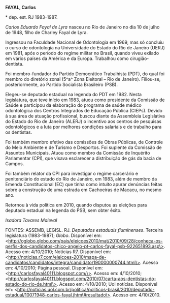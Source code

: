 **FAYAL, Carlos**

\* dep. est. RJ 1983-1987.

*Carlos Eduardo Fayal de Lyra* nasceu no Rio de Janeiro no dia 10 de
julho de 1948, filho de Charley Fayal de Lyra.

Ingressou na Faculdade Nacional de Odontologia em 1969, mas só concluiu
o curso de odontologia na Universidade do Estado do Rio de Janeiro
(UERJ) em 1981, após o período do regime militar no Brasil, quando viveu
exilado em vários países da América e da Europa. Trabalhou como
cirugião-dentista.

Foi membro-fundador do Partido Democrático Trabalhista (PDT), do qual
foi membro do diretório zonal (5^a^ Zona Eleitoral – Rio de Janeiro).
Filiou-se, posteriormente, ao Partido Socialista Brasileiro (PSB).

Elegeu-se deputado estadual na legenda do PDT em 1982. Nesta
legislatura, que teve início em 1983, atuou como presidente da Comissão
de Saúde e participou da elaboração do programa de saúde médico
odontológica dos Centros Integrados de Educação Pública (CIEPs). Devido
à sua área de atuação profissional, buscou diante da Assembleia
Legislativa do Estado do Rio de Janeiro (ALERJ) o incentivo aos centros
de pesquisas odontológicos e a luta por melhores condições salariais e
de trabalho para os dentistas.

Foi também membro efetivo das comissões de Obras Públicas, de Controle
do Meio Ambiente e de Turismo e Desportos. Foi suplente da Comissão de
Assuntos Municipais. Atuou como membro da Comissão de Inquérito
Parlamentar (CPI), que visava esclarecer a distribuição de gás da bacia
de Campos.

Foi também relator da CPI para investigar o regime carcerário e
penitenciário do estado do Rio de Janeiro, em 1983, além de membro da
Emenda Constitucional (EC) que tinha como intuito apurar denúncias
feitas sobre a construção de uma estrada em Cachoeiras de Macacu, no
mesmo ano.

Retornou à vida política em 2010, quando disputou as eleições para
deputado estadual na legenda do PSB, sem obter êxito.

*Isadora Tavares Maleval*

FONTES: ASSEMB, LEGISL. RJ. *Deputados estaduais fluminenses*. Terceira
legislatura (1983-1987); *Globo*. Disponível em:
\<http://oglobo.globo.com/pais/eleicoes2010/mat/2010/09/28/conheca-os-perfis-dos-candidatos-chico-angelo-pt-carlos-fayal-psb-922651893.asp\>.
Acesso em: 4/10/2010; Notícias R7. Disponível em:
\<http://noticias.r7.com/eleicoes-2010/mapa-de-candidatos/candidatos/integra/candidato/190000000744.html\>.
Acesso em: 4/10/2010; Página pessoal. Disponível em:
\<http://carlosfayal40111.blogspot.com/\>. Acesso em: 4/10/2010;
\<http://carlosfayal40111.blogspot.com/2010/07/carta-aos-dentistas-do-estado-do-rio-de.html\>.
Acesso em: 4/10/2010; Uol notícias. Disponível em:
\<http://noticias.uol.com.br/politica/politicos-brasil/2010/deputado-estadual/10071948-carlos-fayal.jhtm\#resultado\>.
Acesso em: 4/10/2010.
